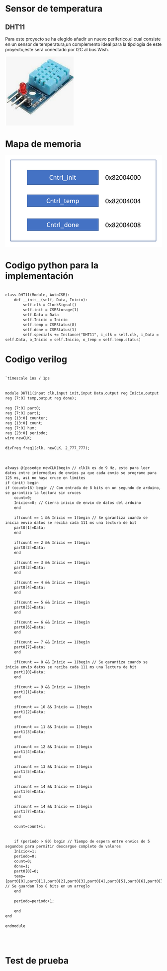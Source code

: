 
# Sensor de temperatura
## DHT11
Para este proyecto se ha elegido añadir un nuevo periferico,el cual consiste en un sensor de temperatura,un complemento ideal para la tipologia 
de este proyecto,este será conectado por I2C al bus Wish.




![S_temperatura](https://github.com/unal-edigital2-labs/wp08-2021-2-gr07/blob/main/Imagenes%20github/DHT11.png "S_temperatura")

# Mapa de memoria

![Mapa_DHT11](https://github.com/unal-edigital2-labs/wp08-2021-2-gr07/blob/main/Imagenes%20github/Mapa_DHT11.png "Mapa_DHT11")

# Codigo python para la implementación

```

class DHT11(Module, AutoCSR):
	def __init__(self, Data, Inicio):
		self.clk = ClockSignal()
		self.init = CSRStorage(1)
		self.Data = Data
		self.Inicio = Inicio
		self.temp = CSRStatus(8)
		self.done = CSRStatus(1)
		self.specials += Instance("DHT11", i_clk = self.clk, i_Data = self.Data, o_Inicio = self.Inicio, o_temp = self.temp.status)

```
# Codigo verilog
```

`timescale 1ns / 1ps


module DHT11(input clk,input init,input Data,output reg Inicio,output reg [7:0] temp,output reg done);  

reg [7:0] part0;
reg [7:0] part1;
reg [13:0] counter;
reg [13:0] count;
reg [7:0] hum;
reg [23:0] periodo;
wire newCLK;

divFreq freq1(clk, newCLK, 2_777_777);



always @(posedge newCLK)begin // clk1k es de 9 Hz, esto para leer datos entre intermedios de envios ya que cada envio se programo para 125 ms, asi no haya cruce en limites
if (init) begin
if (count>16) begin // Con entrada de 8 bits en un segundo de arduino, se garantiza la lectura sin cruces
	count=0;
	Inicio<=0; // Cierra inicio de envio de datos del arduino
	end

	if(count == 1 && Inicio == 1)begin // Se garantiza cuando se inicia envio datos se reciba cada 111 ms una lectura de bit
	part0[1]=Data;
	end
	
	if(count == 2 && Inicio == 1)begin
	part0[2]=Data;
	end
	
	if(count == 3 && Inicio == 1)begin
	part0[3]=Data;
	end
	
	if(count == 4 && Inicio == 1)begin
	part0[4]=Data;
	end
	
	if(count == 5 && Inicio == 1)begin
	part0[5]=Data;
	end
	
	if(count == 6 && Inicio == 1)begin
	part0[6]=Data;
	end
	
	if(count ==	7 && Inicio == 1)begin
	part0[7]=Data;
	end
	
	if(count == 8 && Inicio == 1)begin // Se garantiza cuando se inicia envio datos se reciba cada 111 ms una lectura de bit
	part1[0]=Data;
	end
	
	if(count == 9 && Inicio == 1)begin
	part1[1]=Data;
	end
	
	if(count == 10 && Inicio == 1)begin
	part1[2]=Data;
	end
	
	if(count == 11 && Inicio == 1)begin
	part1[3]=Data;
	end
	
	if(count == 12 && Inicio == 1)begin
	part1[4]=Data;
	end
	
	if(count == 13 && Inicio == 1)begin
	part1[5]=Data;
	end
	
	if(count ==	14 && Inicio == 1)begin
	part1[6]=Data;
	end
	
	if(count ==	14 && Inicio == 1)begin
	part1[7]=Data;
	end
	
	count=count+1;

	
	if (periodo > 80) begin // Tiempo de espera entre envios de 5 segundos para permitir descargue completo de valores
	Inicio<=1;
	periodo=0;
	count=0;
	done=1;
	part0[0]=0;
	temp={part0[0],part0[1],part0[2],part0[3],part0[4],part0[5],part0[6],part0[7]}; // Se guardan los 8 bits en un arreglo
	end
	
	periodo=periodo+1;
	
	end
end
	
endmodule




```



# Test de prueba
